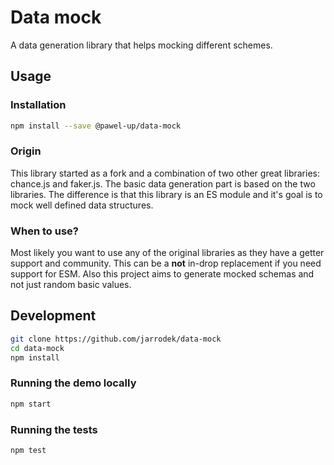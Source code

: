 # Data mock

A data generation library that helps mocking different schemes.

## Usage

### Installation

```sh
npm install --save @pawel-up/data-mock
```

### Origin

This library started as a fork and a combination of two other great libraries: chance.js and faker.js. The basic data generation part is based on the two libraries. The difference is that this library is an ES module and it's goal is to mock well defined data structures.

### When to use?

Most likely you want to use any of the original libraries as they have a getter support and community. This can be a **not** in-drop replacement if you need support for ESM. Also this project aims to generate mocked schemas and not just random basic values.

## Development

```sh
git clone https://github.com/jarrodek/data-mock
cd data-mock
npm install
```

### Running the demo locally

```sh
npm start
```

### Running the tests

```sh
npm test
```
